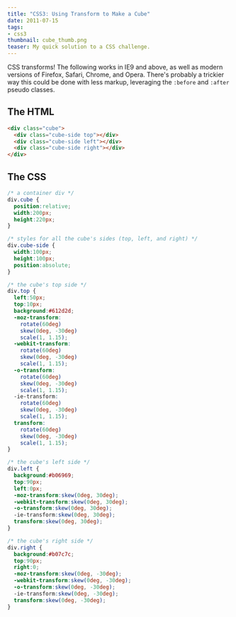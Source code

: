 ```yaml
---
title: "CSS3: Using Transform to Make a Cube"
date: 2011-07-15
tags:
- css3
thumbnail: cube_thumb.png
teaser: My quick solution to a CSS challenge.
---
```


CSS transforms! The following works in IE9 and above, as well as modern versions of Firefox, Safari, Chrome, and Opera. There's probably a trickier way this could be done with less markup, leveraging the <code>:before</code> and <code>:after</code> pseudo classes.

## The HTML

``` html
<div class="cube">
  <div class="cube-side top"></div>
  <div class="cube-side left"></div>
  <div class="cube-side right"></div>
</div>
```

## The CSS

``` css
/* a container div */
div.cube {
  position:relative;
  width:200px;
  height:220px;
}

/* styles for all the cube's sides (top, left, and right) */
div.cube-side {
  width:100px;
  height:100px;
  position:absolute;
}

/* the cube's top side */
div.top {
  left:50px;
  top:10px;
  background:#612d2d;
  -moz-transform:
    rotate(60deg)
    skew(0deg, -30deg)
    scale(1, 1.15);
  -webkit-transform:
    rotate(60deg)
    skew(0deg, -30deg)
    scale(1, 1.15);
  -o-transform:
    rotate(60deg)
    skew(0deg, -30deg)
    scale(1, 1.15);
  -ie-transform:
    rotate(60deg)
    skew(0deg, -30deg)
    scale(1, 1.15);
  transform:
    rotate(60deg)
    skew(0deg, -30deg)
    scale(1, 1.15);
}

/* the cube's left side */
div.left {
  background:#b06969;
  top:90px;
  left:0px;
  -moz-transform:skew(0deg, 30deg);
  -webkit-transform:skew(0deg, 30deg);
  -o-transform:skew(0deg, 30deg);
  -ie-transform:skew(0deg, 30deg);
  transform:skew(0deg, 30deg);
}

/* the cube's right side */
div.right {
  background:#b07c7c;
  top:90px;
  right:0;
  -moz-transform:skew(0deg, -30deg);
  -webkit-transform:skew(0deg, -30deg);
  -o-transform:skew(0deg, -30deg);
  -ie-transform:skew(0deg, -30deg);
  transform:skew(0deg, -30deg);
}
```
